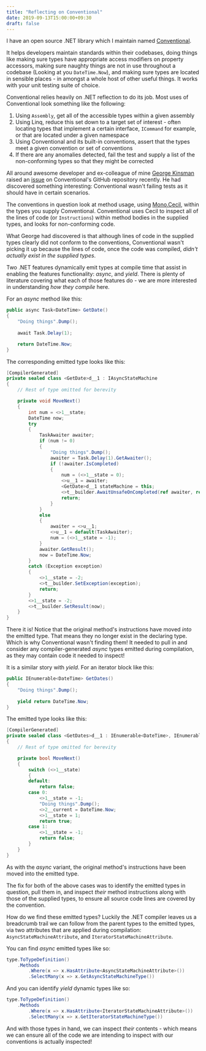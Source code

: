 ```yaml
---
title: "Reflecting on Conventional"
date: 2019-09-13T15:00:00+09:30
draft: false
---
```


I have an open source .NET library which I maintain named [Conventional](https://github.com/andrewabest/conventional). 

It helps developers maintain standards within their codebases, doing things like making sure types have appropriate access modifiers on property accessors, making sure naughty things are not in use throughout a codebase (Looking at you `DateTime.Now`), and making sure types are located in sensible places - in amongst a whole host of other useful things. It works with your unit testing suite of choice.

Conventional relies heavily on .NET reflection to do its job. Most uses of Conventional look something like the following:

1. Using `Assembly`, get all of the accessible types within a given assembly
2. Using Linq, reduce this set down to a target set of interest - often locating types that implement a certain interface, `ICommand` for example, or that are located under a given namespace
3. Using Conventional and its built-in conventions, assert that the types meet a given convention or set of conventions
4. If there are any anomalies detected, fail the test and supply a list of the non-conforming types so that they might be corrected

All around awesome developer and ex-colleague of mine [George Kinsman](https://twitter.com/GeorgeKinsman) raised an [issue](https://github.com/andrewabest/Conventional/issues/62) on Conventional's GitHub repository recently. He had discovered something interesting: Conventional wasn't failing tests as it should have in certain scenarios.

The conventions in question look at method usage, using [Mono.Cecil](https://github.com/jbevain/cecil), within the types you supply Conventional. Conventional uses Cecil to inspect all of the lines of code (or `Instructions`) within method bodies in the supplied types, and looks for non-conforming code.

What George had discovered is that although lines of code in the supplied types clearly did not conform to the conventions, Conventional wasn't picking it up because the lines of code, once the code was compiled, _didn't actually exist in the supplied types_.

Two .NET features dynamically emit types at compile time that assist in enabling the features functionality: _async_, and _yield_. There is plenty of literature covering what each of those features do - we are more interested in understanding _how they compile_ here.

For an _async_ method like this:

```C#
public async Task<DateTime> GetDate()
{
	"Doing things".Dump();
	
	await Task.Delay(1);

	return DateTime.Now;
}
```

The corresponding emitted type looks like this:

```C#
[CompilerGenerated]
private sealed class <GetDate>d__1 : IAsyncStateMachine
{
    // Rest of type omitted for berevity

    private void MoveNext()
    {
        int num = <>1__state;
        DateTime now;
        try
        {
            TaskAwaiter awaiter;
            if (num != 0)
            {
                "Doing things".Dump();
                awaiter = Task.Delay(1).GetAwaiter();
                if (!awaiter.IsCompleted)
                {
                    num = (<>1__state = 0);
                    <>u__1 = awaiter;
                    <GetDate>d__1 stateMachine = this;
                    <>t__builder.AwaitUnsafeOnCompleted(ref awaiter, ref stateMachine);
                    return;
                }
            }
            else
            {
                awaiter = <>u__1;
                <>u__1 = default(TaskAwaiter);
                num = (<>1__state = -1);
            }
            awaiter.GetResult();
            now = DateTime.Now;
        }
        catch (Exception exception)
        {
            <>1__state = -2;
            <>t__builder.SetException(exception);
            return;
        }
        <>1__state = -2;
        <>t__builder.SetResult(now);
    }
}
```

There it is! Notice that the original method's instructions have moved _into_ the emitted type. That means they no longer exist in the declaring type. Which is why Conventional wasn't finding them! It needed to pull in and consider any compiler-generated _async_ types emitted during compilation, as they may contain code it needed to inspect!

It is a similar story with _yield_. For an iterator block like this:

```C#
public IEnumerable<DateTime> GetDates()
{
	"Doing things".Dump();
	
	yield return DateTime.Now;
}
```

The emitted type looks like this:

```C#
[CompilerGenerated]
private sealed class <GetDates>d__1 : IEnumerable<DateTime>, IEnumerable, IEnumerator<DateTime>, IDisposable, IEnumerator
{
    // Rest of type omitted for berevity

    private bool MoveNext()
    {
        switch (<>1__state)
        {
        default:
            return false;
        case 0:
            <>1__state = -1;
            "Doing things".Dump();
            <>2__current = DateTime.Now;
            <>1__state = 1;
            return true;
        case 1:
            <>1__state = -1;
            return false;
        }
    }
}
```

As with the _async_ variant, the original method's instructions have been moved into the emitted type.

The fix for both of the above cases was to identify the emitted types in question, pull them in, and inspect _their_ method instructions along with those of the supplied types, to ensure all source code lines are covered by the convention.

How do we find these emitted types? Luckily the .NET compiler leaves us a breadcrumb trail we can follow from the parent types to the emitted types, via two attributes that are applied during compilation: `AsyncStateMachineAttribute`, and `IteratorStateMachineAttribute`.

You can find _async_ emitted types like so:

```C#
type.ToTypeDefinition()
    .Methods
        .Where(x => x.HasAttribute<AsyncStateMachineAttribute>())
        .SelectMany(x => x.GetAsyncStateMachineType())
```

And you can identify _yield_ dynamic types like so:

```C#
type.ToTypeDefinition()
    .Methods
        .Where(x => x.HasAttribute<IteratorStateMachineAttribute>())
        .SelectMany(x => x.GetIteratorStateMachineType())
```

And with those types in hand, we can inspect _their_ contents - which means we can ensure all of the code we are intending to inspect with our conventions is actually inspected!